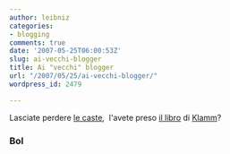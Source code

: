 ```yaml
---
author: leibniz
categories:
- blogging
comments: true
date: '2007-05-25T06:00:53Z'
slug: ai-vecchi-blogger
title: Ai "vecchi" blogger
url: "/2007/05/25/ai-vecchi-blogger/"
wordpress_id: 2479

---
```

Lasciate perdere [le caste](https://www.bol.it/libri/scheda/ea978881701714.html),  l'avete preso [il libro](https://www.bol.it/libri/scheda/ea978881701711.html) di [Klamm](https://klamm.splinder.com/)?


### Bol
